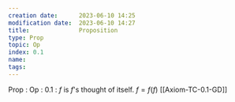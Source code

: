 ```yaml
---
creation date:		2023-06-10 14:25
modification date:	2023-06-10 14:27
title: 				Proposition
type: Prop
topic: Op
index: 0.1
name: 
tags: 
---
```

Prop : Op : 0.1 : $f$ is $f$'s thought of itself. $f = f(f)$ [[Axiom-TC-0.1-GD]]